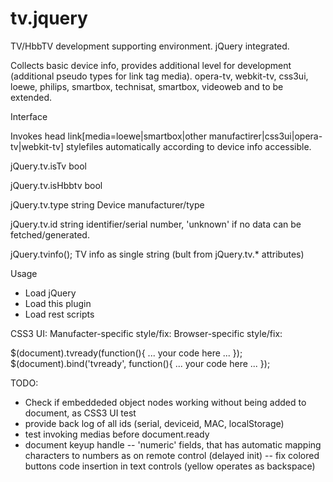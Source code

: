 tv.jquery
=========

TV/HbbTV development supporting environment. jQuery integrated.


 Collects basic device info, provides additional level for development (additional pseudo types for link tag media).
 opera-tv, webkit-tv, css3ui, loewe, philips, smartbox, technisat, smartbox, videoweb and to be extended.

Interface

 Invokes head link[media=loewe|smartbox|other manufactirer|css3ui|opera-tv|webkit-tv] stylefiles automatically
 according to device info accessible.

 jQuery.tv.isTv     bool

 jQuery.tv.isHbbtv  bool

 jQuery.tv.type     string   Device manufacturer/type

 jQuery.tv.id       string   identifier/serial number, 'unknown' if no data can be fetched/generated.

 jQuery.tvinfo();   TV info as single string (bult from jQuery.tv.* attributes)

Usage

 - Load jQuery
 - Load this plugin
 - Load rest scripts

 CSS3 UI:                       <link media="opera-tv css3ui" src="...css3 ui navigation..." />
 Manufacter-specific style/fix: <link media="loewe"           src="...loewe-specific CSS/fix..." />
 Browser-specific style/fix:    <link media="webkit-tv"       src="...webkit-specific CSS/fix..." />

 $(document).tvready(function(){
     ... your code here ...
 });
 $(document).bind('tvready', function(){
      ... your code here ...
  });

TODO:

   - Check if embeddeded object nodes working without being added to document, as CSS3 UI test
   - provide back log of all ids (serial, deviceid, MAC, localStorage)
   - test invoking medias before document.ready
   - document keyup handle
   -- 'numeric' fields, that has automatic mapping characters to numbers as on remote control (delayed init)
   -- fix colored buttons code insertion in text controls (yellow operates as backspace)
